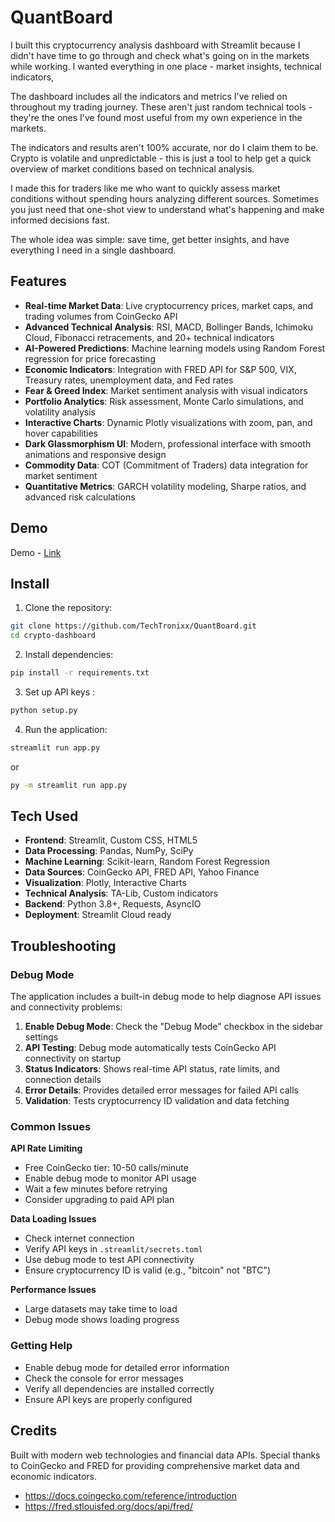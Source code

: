 # QuantBoard

I built this cryptocurrency analysis dashboard with Streamlit because I didn't have time to go through and check what's going on in the markets while working. I wanted everything in one place - market insights, technical indicators,

The dashboard includes all the indicators and metrics I've relied on throughout my trading journey. These aren't just random technical tools - they're the ones I've found most useful from my own experience in the markets.

The indicators and results aren't 100% accurate, nor do I claim them to be. Crypto is volatile and unpredictable - this is just a tool to help get a quick overview of market conditions based on technical analysis.

I made this for traders like me who want to quickly assess market conditions without spending hours analyzing different sources. Sometimes you just need that one-shot view to understand what's happening and make informed decisions fast.

The whole idea was simple: save time, get better insights, and have everything I need in a single dashboard.

## Features

- **Real-time Market Data**: Live cryptocurrency prices, market caps, and trading volumes from CoinGecko API
- **Advanced Technical Analysis**: RSI, MACD, Bollinger Bands, Ichimoku Cloud, Fibonacci retracements, and 20+ technical indicators
- **AI-Powered Predictions**: Machine learning models using Random Forest regression for price forecasting
- **Economic Indicators**: Integration with FRED API for S&P 500, VIX, Treasury rates, unemployment data, and Fed rates
- **Fear & Greed Index**: Market sentiment analysis with visual indicators
- **Portfolio Analytics**: Risk assessment, Monte Carlo simulations, and volatility analysis
- **Interactive Charts**: Dynamic Plotly visualizations with zoom, pan, and hover capabilities
- **Dark Glassmorphism UI**: Modern, professional interface with smooth animations and responsive design
- **Commodity Data**: COT (Commitment of Traders) data integration for market sentiment
- **Quantitative Metrics**: GARCH volatility modeling, Sharpe ratios, and advanced risk calculations

## Demo

Demo - [Link](https://quantboard.streamlit.app/)


## Install

1. Clone the repository:

```bash
git clone https://github.com/TechTronixx/QuantBoard.git
cd crypto-dashboard
```

2. Install dependencies:

```bash
pip install -r requirements.txt
```

3. Set up API keys :

```bash
python setup.py
```

4. Run the application:

```bash
streamlit run app.py
```
or 
```bash
py -m streamlit run app.py
```

## Tech Used

- **Frontend**: Streamlit, Custom CSS, HTML5
- **Data Processing**: Pandas, NumPy, SciPy
- **Machine Learning**: Scikit-learn, Random Forest Regression
- **Data Sources**: CoinGecko API, FRED API, Yahoo Finance
- **Visualization**: Plotly, Interactive Charts
- **Technical Analysis**: TA-Lib, Custom indicators
- **Backend**: Python 3.8+, Requests, AsyncIO
- **Deployment**: Streamlit Cloud ready

## Troubleshooting

### Debug Mode

The application includes a built-in debug mode to help diagnose API issues and connectivity problems:

1. **Enable Debug Mode**: Check the "Debug Mode" checkbox in the sidebar settings
2. **API Testing**: Debug mode automatically tests CoinGecko API connectivity on startup
3. **Status Indicators**: Shows real-time API status, rate limits, and connection details
4. **Error Details**: Provides detailed error messages for failed API calls
5. **Validation**: Tests cryptocurrency ID validation and data fetching

### Common Issues

**API Rate Limiting**

- Free CoinGecko tier: 10-50 calls/minute
- Enable debug mode to monitor API usage
- Wait a few minutes before retrying
- Consider upgrading to paid API plan

**Data Loading Issues**

- Check internet connection
- Verify API keys in `.streamlit/secrets.toml`
- Use debug mode to test API connectivity
- Ensure cryptocurrency ID is valid (e.g., "bitcoin" not "BTC")

**Performance Issues**

- Large datasets may take time to load
- Debug mode shows loading progress

### Getting Help

- Enable debug mode for detailed error information
- Check the console for error messages
- Verify all dependencies are installed correctly
- Ensure API keys are properly configured

## Credits

Built with modern web technologies and financial data APIs. Special thanks to CoinGecko and FRED for providing comprehensive market data and economic indicators.

- https://docs.coingecko.com/reference/introduction
- https://fred.stlouisfed.org/docs/api/fred/
